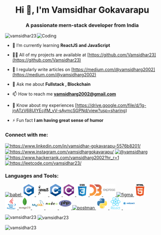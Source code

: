 <h1 align="center">Hi 👋, I'm Vamsidhar Gokavarapu</h1>
<h3 align="center">A passionate mern-stack developer from India</h3>

<img align="right" alt="Coding" width="400" src="https://cdn.dribbble.com/users/1162077/screenshots/4649464/skatter-programmer_still_2x.gif?resize=400x0">

<p align="left"> <img src="https://komarev.com/ghpvc/?username=vamsidhar23&label=Profile%20views&color=0e75b6&style=flat" alt="vamsidhar23" /> </p>

- 🌱 I’m currently learning **ReactJS and JavaScript**

- 👨‍💻 All of my projects are available at [https://github.com/Vamsidhar23](https://github.com/Vamsidhar23)

- 📝 I regularly write articles on [https://medium.com/@vamsidharg2002](https://medium.com/@vamsidharg2002)

- 💬 Ask me about **Fullstack , Blockchain**

- 📫 How to reach me **vamsidharg2002@gmail.com**

- 📄 Know about my experiences [https://drive.google.com/file/d/1g-jnATzV68UlYEcjfM_yV-sAymcSGPNd/view?usp=sharing)

- ⚡ Fun fact **I am having great sense of humor**

<h3 align="left">Connect with me:</h3>
<p align="left">
<a href="https://linkedin.com/in/https://www.linkedin.com/in/vamsidhar-gokavarapu-5576b8201/" target="blank"><img align="center" src="https://raw.githubusercontent.com/rahuldkjain/github-profile-readme-generator/master/src/images/icons/Social/linked-in-alt.svg" alt="https://www.linkedin.com/in/vamsidhar-gokavarapu-5576b8201/" height="30" width="40" /></a>
<a href="https://instagram.com/https://www.instagram.com/vamsidhargokavarapu/" target="blank"><img align="center" src="https://raw.githubusercontent.com/rahuldkjain/github-profile-readme-generator/master/src/images/icons/Social/instagram.svg" alt="https://www.instagram.com/vamsidhargokavarapu/" height="30" width="40" /></a>
<a href="https://medium.com/@vamsidharg" target="blank"><img align="center" src="https://raw.githubusercontent.com/rahuldkjain/github-profile-readme-generator/master/src/images/icons/Social/medium.svg" alt="@vamsidharg" height="30" width="40" /></a>
<a href="https://www.hackerrank.com/https://www.hackerrank.com/vamsidharg2002?hr_r=1" target="blank"><img align="center" src="https://raw.githubusercontent.com/rahuldkjain/github-profile-readme-generator/master/src/images/icons/Social/hackerrank.svg" alt="https://www.hackerrank.com/vamsidharg2002?hr_r=1" height="30" width="40" /></a>
<a href="https://www.leetcode.com/https://leetcode.com/vamsidhar23/" target="blank"><img align="center" src="https://raw.githubusercontent.com/rahuldkjain/github-profile-readme-generator/master/src/images/icons/Social/leet-code.svg" alt="https://leetcode.com/vamsidhar23/" height="30" width="40" /></a>
</p>

<h3 align="left">Languages and Tools:</h3>
<p align="left"> <a href="https://babeljs.io/" target="_blank" rel="noreferrer"> <img src="https://www.vectorlogo.zone/logos/babeljs/babeljs-icon.svg" alt="babel" width="40" height="40"/> </a> <a href="https://www.cprogramming.com/" target="_blank" rel="noreferrer"> <img src="https://raw.githubusercontent.com/devicons/devicon/master/icons/c/c-original.svg" alt="c" width="40" height="40"/> </a> <a href="https://canvasjs.com" target="_blank" rel="noreferrer"> <img src="https://raw.githubusercontent.com/Hardik0307/Hardik0307/master/assets/canvasjs-charts.svg" alt="canvasjs" width="40" height="40"/> </a> <a href="https://www.w3schools.com/cpp/" target="_blank" rel="noreferrer"> <img src="https://raw.githubusercontent.com/devicons/devicon/master/icons/cplusplus/cplusplus-original.svg" alt="cplusplus" width="40" height="40"/> </a> <a href="https://www.w3schools.com/cs/" target="_blank" rel="noreferrer"> <img src="https://raw.githubusercontent.com/devicons/devicon/master/icons/csharp/csharp-original.svg" alt="csharp" width="40" height="40"/> </a> <a href="https://www.w3schools.com/css/" target="_blank" rel="noreferrer"> <img src="https://raw.githubusercontent.com/devicons/devicon/master/icons/css3/css3-original-wordmark.svg" alt="css3" width="40" height="40"/> </a> <a href="https://d3js.org/" target="_blank" rel="noreferrer"> <img src="https://raw.githubusercontent.com/devicons/devicon/master/icons/d3js/d3js-original.svg" alt="d3js" width="40" height="40"/> </a> <a href="https://expressjs.com" target="_blank" rel="noreferrer"> <img src="https://raw.githubusercontent.com/devicons/devicon/master/icons/express/express-original-wordmark.svg" alt="express" width="40" height="40"/> </a> <a href="https://www.figma.com/" target="_blank" rel="noreferrer"> <img src="https://www.vectorlogo.zone/logos/figma/figma-icon.svg" alt="figma" width="40" height="40"/> </a> <a href="https://www.w3.org/html/" target="_blank" rel="noreferrer"> <img src="https://raw.githubusercontent.com/devicons/devicon/master/icons/html5/html5-original-wordmark.svg" alt="html5" width="40" height="40"/> </a> <a href="https://www.java.com" target="_blank" rel="noreferrer"> <img src="https://raw.githubusercontent.com/devicons/devicon/master/icons/java/java-original.svg" alt="java" width="40" height="40"/> </a> <a href="https://www.mongodb.com/" target="_blank" rel="noreferrer"> <img src="https://raw.githubusercontent.com/devicons/devicon/master/icons/mongodb/mongodb-original-wordmark.svg" alt="mongodb" width="40" height="40"/> </a> <a href="https://www.mysql.com/" target="_blank" rel="noreferrer"> <img src="https://raw.githubusercontent.com/devicons/devicon/master/icons/mysql/mysql-original-wordmark.svg" alt="mysql" width="40" height="40"/> </a> <a href="https://nodejs.org" target="_blank" rel="noreferrer"> <img src="https://raw.githubusercontent.com/devicons/devicon/master/icons/nodejs/nodejs-original-wordmark.svg" alt="nodejs" width="40" height="40"/> </a> <a href="https://www.php.net" target="_blank" rel="noreferrer"> <img src="https://raw.githubusercontent.com/devicons/devicon/master/icons/php/php-original.svg" alt="php" width="40" height="40"/> </a> <a href="https://postman.com" target="_blank" rel="noreferrer"> <img src="https://www.vectorlogo.zone/logos/getpostman/getpostman-icon.svg" alt="postman" width="40" height="40"/> </a> <a href="https://www.python.org" target="_blank" rel="noreferrer"> <img src="https://raw.githubusercontent.com/devicons/devicon/master/icons/python/python-original.svg" alt="python" width="40" height="40"/> </a> <a href="https://reactjs.org/" target="_blank" rel="noreferrer"> <img src="https://raw.githubusercontent.com/devicons/devicon/master/icons/react/react-original-wordmark.svg" alt="react" width="40" height="40"/> </a> <a href="https://reactnative.dev/" target="_blank" rel="noreferrer"> <img src="https://raw.githubusercontent.com/devicons/devicon/d00d0969292a6569d45b06d3f350f463a0107b0d/icons/webpack/webpack-original-wordmark.svg" alt="webpack" width="40" height="40"/> </a> </p>

<p><img align="left" src="https://github-readme-stats.vercel.app/api/top-langs?username=vamsidhar23&show_icons=true&locale=en&layout=compact" alt="vamsidhar23" /></p>

<p>&nbsp;<img align="center" src="https://github-readme-stats.vercel.app/api?username=vamsidhar23&show_icons=true&locale=en" alt="vamsidhar23" /></p>

<p><img align="center" src="https://github-readme-streak-stats.herokuapp.com/?user=vamsidhar23&" alt="vamsidhar23" /></p>
